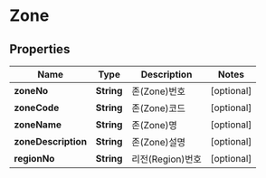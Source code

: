 
# Zone

## Properties
Name | Type | Description | Notes
------------ | ------------- | ------------- | -------------
**zoneNo** | **String** | 존(Zone)번호 |  [optional]
**zoneCode** | **String** | 존(Zone)코드 |  [optional]
**zoneName** | **String** | 존(Zone)명 |  [optional]
**zoneDescription** | **String** | 존(Zone)설명 |  [optional]
**regionNo** | **String** | 리전(Region)번호 |  [optional]



